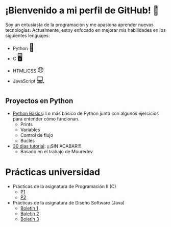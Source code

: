 <!DOCTYPE html>
<html lang="es">
<head>
  <meta charset="UTF-8">
  <meta name="viewport" content="width=device-width, initial-scale=1.0">
  <title>Bienvenido a mi perfil de GitHub</title>
  <link rel="stylesheet" type="text/css" href="styles.css">
</head>
<body>

# ¡Bienvenido a mi perfil de GitHub! <span class="animated-text">🎉</span>

Soy un entusiasta de la programación y me apasiona aprender nuevas tecnologías. Actualmente, estoy enfocado en mejorar mis habilidades en los siguientes lenguajes:

- Python <span class="icon" style="font-size:24px;">🐍</span>
- C <span class="icon" style="font-size:24px;">🖥️</span>
- HTML/CSS <span class="icon" style="font-size:24px;">🌐</span>
- JavaScript <span class="icon" style="font-size:24px;">💻</span>

## Proyectos en Python
- [Python Basics](https://github.com/diegogonzalez7/Python_Basics): Lo más básico de Python junto con algunos ejercicios para entender cómo funcionan.
  - Prints
  - Variables
  - Control de flujo
  - Bucles 
- [30 dias tutorial](https://github.com/diegogonzalez7/30diastutorial): ¡¡¡SIN ACABAR!!!
  - Basado en el trabajo de Mouredev

# Prácticas universidad
- Prácticas de la asignatura de Programación II (C)
  - [P1](https://github.com/diegogonzalez7/P1)
  - [P2](https://github.com/diegogonzalez7/P2)
- Prácticas de la asignatura de Diseño Software (Java)
  - [Boletín 1](https://github.com/diegogonzalez7/DS_boletin1)
  - [Boletín 2](https://github.com/diegogonzalez7/DS_boletin2)
  - [Boletín 3](https://github.com/diegogonzalez7/DS_pd)

<script src="script.js"></script>
</body>
</html>
